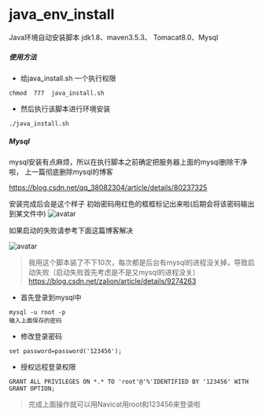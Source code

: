# java_env_install
Java环境自动安装脚本    jdk1.8、maven3.5.3、 Tomacat8.0、Mysql 

##### 使用方法

- 给java_install.sh 一个执行权限

 ```
 chmod  777  java_install.sh
 ```
 
 - 然后执行该脚本进行环境安装
 ```
 ./java_install.sh
 ```
##### Mysql 

mysql安装有点麻烦，所以在执行脚本之前确定把服务器上面的mysql删除干净啦，
上一篇彻底删除mysql的博客

https://blog.csdn.net/qq_38082304/article/details/80237325

安装完成后会是这个样子 初始密码用红色的框框标记出来啦(后期会将该密码输出到某文件中)
![avatar](https://github.com/niezhiliang/java_env_install/blob/master/pic/success.png)

如果启动的失败请参考下面这篇博客解决

![avatar](https://github.com/niezhiliang/java_env_install/blob/master/pic/fail.png)
> 我用这个脚本装了不下10次，每次都是后台有mysql的进程没关掉，导致启动失败（启动失败首先考虑是不是又mysql的进程没关）
https://blog.csdn.net/zalion/article/details/9274263



- 首先登录到mysql中
```
mysql -u root -p
输入上面保存的密码
```
- 修改登录密码
```
set password=password('123456');  
```
- 授权远程登录权限
```
GRANT ALL PRIVILEGES ON *.* TO 'root'@'%'IDENTIFIED BY '123456' WITH GRANT OPTION; 
```

> 完成上面操作就可以用Navicat用root和123456来登录啦

